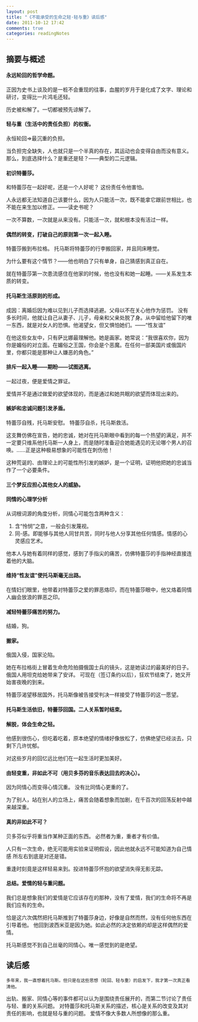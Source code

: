 ```yaml
---
layout: post
title: "《不能承受的生命之轻·轻与重》读后感"
date: 2011-10-12 17:42
comments: true
categories: readingNotes
---
```


摘要与概述
----------

#### 永远轮回的哲学命题。

正因为史书上谈及的是一桩不会重现的往事，血腥的岁月于是化成了文字、理论和研讨，变得比一片鸿毛还轻。

历史被和解了。一切都被预先谅解了。

#### 轻与重（生活中的责任负担）的权衡。

永恒轮回=>最沉重的负担。

<!--more-->

当负担完全缺失，人也就只是一个半真的存在，其运动也会变得自由而没有意义。
那么，到底选择什么？是重还是轻？——典型的二元逻辑。

#### 初识特蕾莎。

和特蕾莎在一起好呢，还是一个人好呢？
这份责任令他害怕。

人永远都无法知道自己该要什么，因为人只能活一次，既不能拿它跟前世相比，也不能在来生加以修正。——读史书呢？

一次不算数，一次就是从来没有。只能活一次，就和根本没有活过一样。

#### 偶然的转变，打破自己的原则第一次一起入睡。

特蕾莎搬到布拉格。
托马斯将特蕾莎的行李搬回家，并且同床睡觉。

为什么要有这个情节？——他也明白了只有单身，自己猜感到真正自在。

就在特蕾莎第一次患流感住在他家的时候，他也没有和她一起睡。——关系发生本质的转变。

#### 托马斯生活原则的形成。

成因：离婚后因为难以见到儿子而选择逃避。父母以不在关心他作为惩罚。
没有多长时间，他就让自己从妻子、儿子，母亲和父亲处脱了身。从中留给他留下的唯一东西，就是对女人的恐惧。他渴望女，但又惧怕她们。——“性友谊”

在他这些女友中，只有萨比娜最理解他。她是画家。她常说：“我很喜欢你，因为你是媚俗的对立面。在媚俗之王国，你会是个恶魔。在任何一部美国片或俄国片里，你都只能是那种让人嫌恶的角色。”

#### 排斥一起入睡——期盼——试图逃离。

一起过夜，便是爱情之罪证。

爱情并不是通过做爱的欲望体现的，而是通过和她共眠的欲望而体现出来的。

#### 嫉妒和忠诚问题引发矛盾。

特蕾莎自残，托马斯安慰。
特蕾莎自杀，托马斯救活。

这支舞仿佛在宣告，她的忠诚，她对在托马斯眼中看到的每一个热望的满足，并不一定要只维系他托马斯一人身上，而是随时准备迎合她能遇见的无论哪个男人的召唤。……正是这种极易想象的可能性在刺伤他！

这种荒诞的、由理论上的可能性所引发的嫉妒，是一个证明，证明他把她的忠诚当作了一个必要条件。

#### 三个梦反应担心其他女人的威胁。

#### 同情的心理学分析

从词根词源的角度分析，同情心可能包含两种含义：

1. 含“怜悯”之意，一般会引发蔑视。
2. 同-感。即能够与其他人同甘共苦，同时与他人分享其他任何情感。情感的心灵感应艺术。

他本人与她有着同样的感觉，感到了手指尖的痛苦，仿佛特蕾莎的手指神经直接连着他的大脑。

#### 维持“性友谊”使托马斯毫无出路。

在情妇们眼里，他带着对特蕾莎之爱的罪恶烙印，而在特蕾莎眼中，他又烙着同情人幽会放浪的罪恶之印。

#### 减轻特蕾莎痛苦的努力。

结婚，狗。

#### 搬家。

俄国入侵，国家沦陷。

她在布拉格街上冒着生命危险拍摄俄国士兵的镜头，这是她读过的最美好的日子。
俄国人用坦克给她带来了安详。
可现在（签订条约以后），狂欢节结束了，她又开始害夜晚的到来。

特蕾莎渴望移居国外，托马斯像被告接受判决一样接受了特蕾莎的这一愿望。

#### 托马斯生活依旧，特蕾莎回国。二人关系暂时结束。

#### 解脱，体会生命之轻。

他感到很伤心，但吃着吃着，原本绝望的情绪好像放松了，仿佛绝望已经淡去，只剩下几许忧郁。

对这些岁月的回忆远比他们在一起生活时更加美好。

#### 由轻变重，非如此不可（用贝多芬的音乐表达回去的决心）。

因为同情心而变得心情沉重。
没有比同情心更重的了。

为了别人，站在别人的立场上，痛苦会随着想象而加剧，在千百次的回荡反射中越来越深重。

#### 真的非如此不可？

贝多芬似乎将重当作某种正面的东西。
必然者为重，重者才有价值。

人只有一次生命，绝无可能用实验来证明假设，因此他就永远不可能知道为自己情感 所左右到底是对还是错。

重逢时刻竟是这样轻易来到。投进特蕾莎怀抱的欲望消失得无影无踪。

#### 总结。爱情的轻与重问题。

我们总是想象我们的爱情是它应该存在的那种，没有了爱情，我们的生命将不再是我们应有的生命。

恰是这六次偶然把托马斯推到了特蕾莎身边，好像是自然而然，没有任何他东西在引导着他。
他回到波西米亚是因为她。如此必然的决定依赖的却是这样偶然的爱情。

托马斯感觉不到自己丝毫的同情心。唯一感觉到的是绝望。


读后感
------

	多年来，我一直想着托马斯。但只是在这些思想（轮回、轻与重）的启发下，我才第一次真正看清他。

出轨、搬家、同情心等的事件都可以认为是围绕责任展开的，而第二节讨论了责任与轻、重的关系问题。
对特蕾莎和托马斯关系的描述，核心是关系的改变及其对责任的影响，也就是轻与重的问题。
爱情不像大多数人所想像的那么重。
